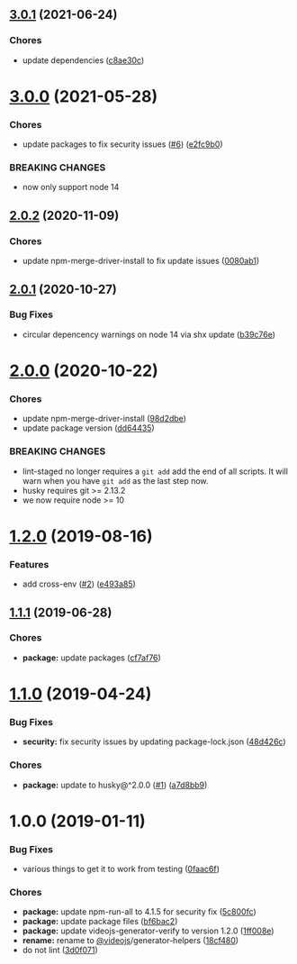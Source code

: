 <a name="3.0.1"></a>
## [3.0.1](https://github.com/videojs/generator-helpers/compare/v3.0.0...v3.0.1) (2021-06-24)

### Chores

* update dependencies ([c8ae30c](https://github.com/videojs/generator-helpers/commit/c8ae30c))

<a name="3.0.0"></a>
# [3.0.0](https://github.com/videojs/generator-helpers/compare/v2.0.2...v3.0.0) (2021-05-28)

### Chores

* update packages to fix security issues ([#6](https://github.com/videojs/generator-helpers/issues/6)) ([e2fc9b0](https://github.com/videojs/generator-helpers/commit/e2fc9b0))


### BREAKING CHANGES

* now only support node 14

<a name="2.0.2"></a>
## [2.0.2](https://github.com/videojs/generator-helpers/compare/v2.0.1...v2.0.2) (2020-11-09)

### Chores

* update npm-merge-driver-install to fix update issues ([0080ab1](https://github.com/videojs/generator-helpers/commit/0080ab1))

<a name="2.0.1"></a>
## [2.0.1](https://github.com/videojs/generator-helpers/compare/v2.0.0...v2.0.1) (2020-10-27)

### Bug Fixes

* circular depencency warnings on node 14 via shx update ([b39c76e](https://github.com/videojs/generator-helpers/commit/b39c76e))

<a name="2.0.0"></a>
# [2.0.0](https://github.com/videojs/generator-helpers/compare/v1.2.0...v2.0.0) (2020-10-22)

### Chores

* update npm-merge-driver-install ([98d2dbe](https://github.com/videojs/generator-helpers/commit/98d2dbe))
* update package version ([dd64435](https://github.com/videojs/generator-helpers/commit/dd64435))


### BREAKING CHANGES

* lint-staged no longer requires a `git add` add the end
of all scripts. It will warn when you have `git add` as the last step
now.
* husky requires git >= 2.13.2
* we now require node >= 10

<a name="1.2.0"></a>
# [1.2.0](https://github.com/videojs/generator-helpers/compare/v1.1.1...v1.2.0) (2019-08-16)

### Features

* add cross-env ([#2](https://github.com/videojs/generator-helpers/issues/2)) ([e493a85](https://github.com/videojs/generator-helpers/commit/e493a85))

<a name="1.1.1"></a>
## [1.1.1](https://github.com/videojs/generator-helpers/compare/v1.1.0...v1.1.1) (2019-06-28)

### Chores

* **package:** update packages ([cf7af76](https://github.com/videojs/generator-helpers/commit/cf7af76))

<a name="1.1.0"></a>
# [1.1.0](https://github.com/videojs/generator-helpers/compare/v1.0.0...v1.1.0) (2019-04-24)

### Bug Fixes

* **security:** fix security issues by updating package-lock.json ([48d426c](https://github.com/videojs/generator-helpers/commit/48d426c))

### Chores

* **package:** update to husky@^2.0.0 ([#1](https://github.com/videojs/generator-helpers/issues/1)) ([a7d8bb9](https://github.com/videojs/generator-helpers/commit/a7d8bb9))

<a name="1.0.0"></a>
# 1.0.0 (2019-01-11)

### Bug Fixes

* various things to get it to work from testing ([0faac6f](https://github.com/videojs/generator-helpers/commit/0faac6f))

### Chores

* **package:** update npm-run-all to 4.1.5 for security fix ([5c800fc](https://github.com/videojs/generator-helpers/commit/5c800fc))
* **package:** update package files ([bf6bac2](https://github.com/videojs/generator-helpers/commit/bf6bac2))
* **package:** update videojs-generator-verify to version 1.2.0 ([1ff008e](https://github.com/videojs/generator-helpers/commit/1ff008e))
* **rename:** rename to [@videojs](https://github.com/videojs)/generator-helpers ([18cf480](https://github.com/videojs/generator-helpers/commit/18cf480))
* do not lint ([3d0f071](https://github.com/videojs/generator-helpers/commit/3d0f071))


